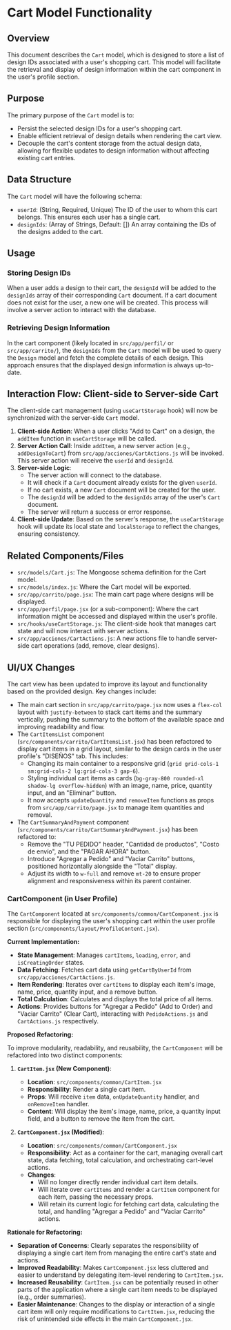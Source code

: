 # Cart Model Functionality

## Overview

This document describes the `Cart` model, which is designed to store a list of design IDs associated with a user's shopping cart. This model will facilitate the retrieval and display of design information within the cart component in the user's profile section.

## Purpose

The primary purpose of the `Cart` model is to:
- Persist the selected design IDs for a user's shopping cart.
- Enable efficient retrieval of design details when rendering the cart view.
- Decouple the cart's content storage from the actual design data, allowing for flexible updates to design information without affecting existing cart entries.

## Data Structure

The `Cart` model will have the following schema:

- `userId`: (String, Required, Unique) The ID of the user to whom this cart belongs. This ensures each user has a single cart.
- `designIds`: (Array of Strings, Default: []) An array containing the IDs of the designs added to the cart.

## Usage

### Storing Design IDs

When a user adds a design to their cart, the `designId` will be added to the `designIds` array of their corresponding `Cart` document. If a cart document does not exist for the user, a new one will be created. This process will involve a server action to interact with the database.

### Retrieving Design Information

In the cart component (likely located in `src/app/perfil/` or `src/app/carrito/`), the `designIds` from the `Cart` model will be used to query the `Design` model and fetch the complete details of each design. This approach ensures that the displayed design information is always up-to-date.

## Interaction Flow: Client-side to Server-side Cart

The client-side cart management (using `useCartStorage` hook) will now be synchronized with the server-side `Cart` model.

1.  **Client-side Action**: When a user clicks "Add to Cart" on a design, the `addItem` function in `useCartStorage` will be called.
2.  **Server Action Call**: Inside `addItem`, a new server action (e.g., `addDesignToCart`) from `src/app/acciones/CartActions.js` will be invoked. This server action will receive the `userId` and `designId`.
3.  **Server-side Logic**:
    *   The server action will connect to the database.
    *   It will check if a `Cart` document already exists for the given `userId`.
    *   If no cart exists, a new `Cart` document will be created for the user.
    *   The `designId` will be added to the `designIds` array of the user's `Cart` document.
    *   The server will return a success or error response.
4.  **Client-side Update**: Based on the server's response, the `useCartStorage` hook will update its local state and `localStorage` to reflect the changes, ensuring consistency.

## Related Components/Files

- `src/models/Cart.js`: The Mongoose schema definition for the Cart model.
- `src/models/index.js`: Where the Cart model will be exported.
- `src/app/carrito/page.jsx`: The main cart page where designs will be displayed.
- `src/app/perfil/page.jsx` (or a sub-component): Where the cart information might be accessed and displayed within the user's profile.
- `src/hooks/useCartStorage.js`: The client-side hook that manages cart state and will now interact with server actions.
- `src/app/acciones/CartActions.js`: A new actions file to handle server-side cart operations (add, remove, clear designs).

## UI/UX Changes

The cart view has been updated to improve its layout and functionality based on the provided design. Key changes include:
- The main cart section in `src/app/carrito/page.jsx` now uses a `flex-col` layout with `justify-between` to stack cart items and the summary vertically, pushing the summary to the bottom of the available space and improving readability and flow.
- The `CartItemsList` component (`src/components/carrito/CartItemsList.jsx`) has been refactored to display cart items in a grid layout, similar to the design cards in the user profile's "DISEÑOS" tab. This includes:
    - Changing its main container to a responsive grid (`grid grid-cols-1 sm:grid-cols-2 lg:grid-cols-3 gap-6`).
    - Styling individual cart items as cards (`bg-gray-800 rounded-xl shadow-lg overflow-hidden`) with an image, name, price, quantity input, and an "Eliminar" button.
    - It now accepts `updateQuantity` and `removeItem` functions as props from `src/app/carrito/page.jsx` to manage item quantities and removal.
- The `CartSummaryAndPayment` component (`src/components/carrito/CartSummaryAndPayment.jsx`) has been refactored to:
    - Remove the "TU PEDIDO" header, "Cantidad de productos", "Costo de envío", and the "PAGAR AHORA" button.
    - Introduce "Agregar a Pedido" and "Vaciar Carrito" buttons, positioned horizontally alongside the "Total" display.
    - Adjust its width to `w-full` and remove `mt-20` to ensure proper alignment and responsiveness within its parent container.

### CartComponent (in User Profile)

The `CartComponent` located at `src/components/common/CartComponent.jsx` is responsible for displaying the user's shopping cart within the user profile section (`src/components/layout/ProfileContent.jsx`).

**Current Implementation:**
-   **State Management**: Manages `cartItems`, `loading`, `error`, and `isCreatingOrder` states.
-   **Data Fetching**: Fetches cart data using `getCartByUserId` from `src/app/acciones/CartActions.js`.
-   **Item Rendering**: Iterates over `cartItems` to display each item's image, name, price, quantity input, and a remove button.
-   **Total Calculation**: Calculates and displays the total price of all items.
-   **Actions**: Provides buttons for "Agregar a Pedido" (Add to Order) and "Vaciar Carrito" (Clear Cart), interacting with `PedidoActions.js` and `CartActions.js` respectively.

**Proposed Refactoring:**

To improve modularity, readability, and reusability, the `CartComponent` will be refactored into two distinct components:

1.  **`CartItem.jsx` (New Component)**:
    *   **Location**: `src/components/common/CartItem.jsx`
    *   **Responsibility**: Render a single cart item.
    *   **Props**: Will receive `item` data, `onUpdateQuantity` handler, and `onRemoveItem` handler.
    *   **Content**: Will display the item's image, name, price, a quantity input field, and a button to remove the item from the cart.

2.  **`CartComponent.jsx` (Modified)**:
    *   **Location**: `src/components/common/CartComponent.jsx`
    *   **Responsibility**: Act as a container for the cart, managing overall cart state, data fetching, total calculation, and orchestrating cart-level actions.
    *   **Changes**:
        *   Will no longer directly render individual cart item details.
        *   Will iterate over `cartItems` and render a `CartItem` component for each item, passing the necessary props.
        *   Will retain its current logic for fetching cart data, calculating the total, and handling "Agregar a Pedido" and "Vaciar Carrito" actions.

**Rationale for Refactoring:**

-   **Separation of Concerns**: Clearly separates the responsibility of displaying a single cart item from managing the entire cart's state and actions.
-   **Improved Readability**: Makes `CartComponent.jsx` less cluttered and easier to understand by delegating item-level rendering to `CartItem.jsx`.
-   **Increased Reusability**: `CartItem.jsx` can be potentially reused in other parts of the application where a single cart item needs to be displayed (e.g., order summaries).
-   **Easier Maintenance**: Changes to the display or interaction of a single cart item will only require modifications to `CartItem.jsx`, reducing the risk of unintended side effects in the main `CartComponent.jsx`.
